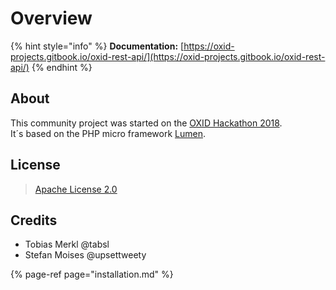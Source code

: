 # Overview

{% hint style="info" %}
**Documentation:** [https://oxid-projects.gitbook.io/oxid-rest-api/](https://oxid-projects.gitbook.io/oxid-rest-api/)
{% endhint %}

## About

This community project was started on the [OXID Hackathon 2018](https://openspacer.org/12-oxid-community/223-oxid-hackathon-nuernberg-2018/).  
It´s based on the PHP micro framework [Lumen](https://lumen.laravel.com/).

## License

> [Apache License 2.0](https://github.com/OXIDprojects/oxid-rest-api/blob/master/LICENSE.md)

## Credits

* Tobias Merkl @tabsl
* Stefan Moises @upsettweety

{% page-ref page="installation.md" %}



